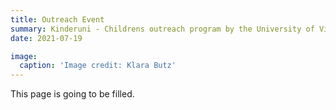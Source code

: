 ```yaml
---
title: Outreach Event
summary: Kinderuni - Childrens outreach program by the University of Vienna
date: 2021-07-19

image:
  caption: 'Image credit: Klara Butz'
---
```


This page is going to be filled.